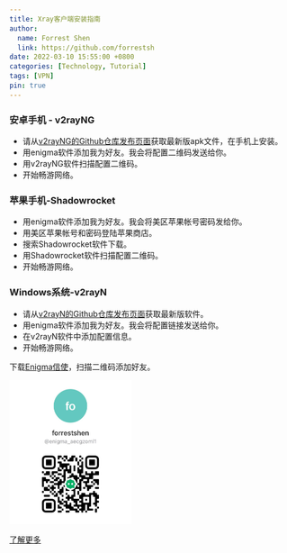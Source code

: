 ```yaml
---
title: Xray客户端安装指南
author:
  name: Forrest Shen
  link: https://github.com/forrestsh
date: 2022-03-10 15:55:00 +0800
categories: [Technology, Tutorial]
tags: [VPN]
pin: true
---
```


### 安卓手机 - v2rayNG

- 请从[v2rayNG的Github仓库发布页面](https://github.com/2dust/v2rayNG/releases)获取最新版apk文件，在手机上安装。
- 用enigma软件添加我为好友。我会将配置二维码发送给你。
- 用v2rayNG软件扫描配置二维码。
- 开始畅游网络。

### 苹果手机-Shadowrocket

- 用enigma软件添加我为好友。我会将美区苹果帐号密码发给你。
- 用美区苹果帐号和密码登陆苹果商店。
- 搜索Shadowrocket软件下载。
- 用Shadowrocket软件扫描配置二维码。
- 开始畅游网络。

### Windows系统-v2rayN

- 请从[v2rayN的Github仓库发布页面](https://github.com/2dust/v2rayN/releases)获取最新版软件。
- 用enigma软件添加我为好友。我会将配置链接发送给你。
- 在v2rayN软件中添加配置信息。
- 开始畅游网络。



下载[Enigma信使](https://enigma.im/zh_hans/)，扫描二维码添加好友。

<img src="/assets/img/enigma-forrest.jpg" alt="image-20220310170721420" style="zoom:25%;" />

[了解更多](https://xtls.github.io/Xray-docs-next/en/document/level-0/ch08-xray-clients.html#_8-2-%E5%AE%A2%E6%88%B7%E7%AB%AF%E4%B8%8E%E6%9C%8D%E5%8A%A1%E5%99%A8%E7%AB%AF%E6%AD%A3%E7%A1%AE%E8%BF%9E%E6%8E%A5)










